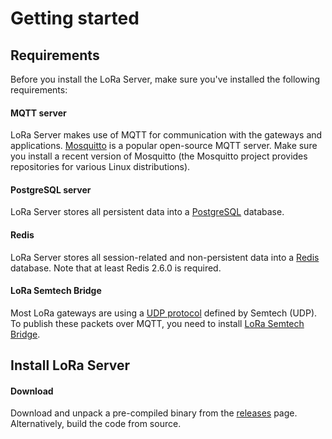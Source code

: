 # Getting started

## Requirements

Before you install the LoRa Server, make sure you've installed the following requirements:

#### MQTT server

LoRa Server makes use of MQTT for communication with the gateways and applications.
[Mosquitto](http://mosquitto.org/) is a popular open-source MQTT server.
Make sure you install a recent version of Mosquitto (the Mosquitto project provides
repositories for various Linux distributions).

#### PostgreSQL server

LoRa Server stores all persistent data into a [PostgreSQL](http://www.postgresql.org/) database. 

#### Redis

LoRa Server stores all session-related and non-persistent data into a [Redis](http://redis.io/) database.
Note that at least Redis 2.6.0 is required.

#### LoRa Semtech Bridge

Most LoRa gateways are using a [UDP protocol](https://github.com/Lora-net/packet_forwarder/blob/master/PROTOCOL.TXT)
defined by Semtech (UDP). To publish these packets over MQTT, you need to install
[LoRa Semtech Bridge](https://github.com/brocaar/lora-semtech-bridge).

## Install LoRa Server

#### Download

Download and unpack a pre-compiled binary from the
[releases](https://github.com/brocaar/loraserver/releases) page. Alternatively,
build the code from source.

#### Configuration

All configuration is done by either environment variables or command-line
arguments. Arguments and environment variables can be mixed. 

Run ``./loraserver --help`` for a list of available arguments.
See [Configuration](configuration.md) for details on each config option.
It is a good idea to start LoRa Server with ``--db-automigrate`` so that
database tables will be created automatically.

#### Starting LoRa Server

When you've created a PostgreSQL database, it is time to start LoRa Server.
This might look like:

```base
./loraserver \
	--db-automigrate \  # apply database migrations on start
	--net-id 010203 \   # LoRaWAN NetID, see specifications for details
	--postgres-dsn "postgres://user:password@localhost/loraserver?sslmode=disable"  # PostgreSQL credentials, hostname and database
```

#### Create application and node

Now that your LoRa Server instance is running, it is time to create
your first Application and Node. Point your browser to 
[http://localhost:8000/](http://localhost:8000/) for the web-interface.

#### Provision node

Now you have setup the AppEUI, DevEUI and AppKey in the web-interface,
you're able to provision your node. See [activating nodes](activating-nodes.md)
for more details.
